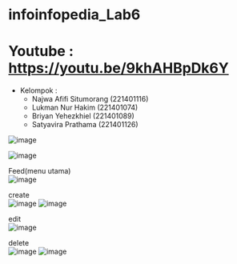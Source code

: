 # infoinfopedia_Lab6
# Youtube : https://youtu.be/9khAHBpDk6Y

* Kelompok : 
  * Najwa Afifi Situmorang (221401116)
  * Lukman Nur Hakim (221401074)
  * Briyan Yehezkhiel (221401089)
  * Satyavira Prathama (221401126)

![image](https://github.com/briyanyehezkhiel/infoinfopedia_Lab6/assets/114645700/46c626b3-574d-4a3e-808e-aeb60c0d00b8)
 
![image](https://github.com/briyanyehezkhiel/infoinfopedia_Lab6/assets/114645700/9ac99d7c-6e08-4a55-9d26-8f3a0e50da67)

Feed(menu utama)  
![image](https://github.com/briyanyehezkhiel/infoinfopedia_Lab6/assets/114645700/188b8666-e445-4e0b-a358-d81fabe2cde5)

create  
![image](https://github.com/briyanyehezkhiel/infoinfopedia_Lab6/assets/114645700/5523eab6-7e23-4105-971b-8c588d1aa862)
![image](https://github.com/briyanyehezkhiel/infoinfopedia_Lab6/assets/114645700/ac2f5936-bb0d-42ed-94f9-8ae5bff5d877)

edit  
![image](https://github.com/briyanyehezkhiel/infoinfopedia_Lab6/assets/114645700/cf02f3cd-a431-4729-b81b-e057be2082cf)

delete  
![image](https://github.com/briyanyehezkhiel/infoinfopedia_Lab6/assets/114645700/601d9b25-7bc3-4678-9f6a-f52bb8180fff)
![image](https://github.com/briyanyehezkhiel/infoinfopedia_Lab6/assets/114645700/aa1212d4-3d65-4c10-8c91-c13ebf7bd095)
